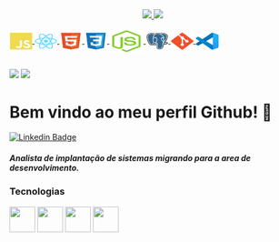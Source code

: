 <div align="center">
  <a href="https://github.com/LABDevelop">
  <img height="150em" src="https://github-readme-stats.vercel.app/api?username=
LABDevelop&hide=stars,contribs&show_icons=true&theme=dark&include_all_commits=true&count_private=true"/>
  <img height="150em" src="https://github-readme-stats.vercel.app/api/top-langs/?username=
LABDevelop&layout=compact&langs_count=6&theme=dark&hide=Objective-C,Shell,EJS"/>
</div>
<div style="display: inline_block"><br>
  <img align="center" alt="Guilherme JS" height="30" width="40" src="https://raw.githubusercontent.com/devicons/devicon/master/icons/javascript/javascript-plain.svg">
  <img align="center" alt="Guilherme React" height="30" width="40" src="https://raw.githubusercontent.com/devicons/devicon/master/icons/react/react-original.svg">
  <img align="center" alt="Guilherme HTML" height="30" width="40" src="https://raw.githubusercontent.com/devicons/devicon/master/icons/html5/html5-original.svg">
  <img align="center" alt="Guilherme CSS" height="30" width="40" src="https://raw.githubusercontent.com/devicons/devicon/master/icons/css3/css3-original.svg">
  <img align="center" alt="Guilherme NodeJS" height="40" width="60" src="https://raw.githubusercontent.com/devicons/devicon/master/icons/nodejs/nodejs-original.svg">
  
  <img align="center" alt="Guilherme Postgresql" height="30" width="40" src="https://raw.githubusercontent.com/devicons/devicon/master/icons/postgresql/postgresql-original.svg">
  
  <img align="center" alt="Guilherme Git" height="30" width="40" src="https://raw.githubusercontent.com/devicons/devicon/master/icons/git/git-original.svg">
  <img align="center" alt="Guilherme VSCode" height="30" width="40" src="https://raw.githubusercontent.com/devicons/devicon/master/icons/vscode/vscode-original.svg">
</div>
  
  ##
 
<div>
  <a href = "mailto:gui.watanab@gmail.com"><img src="https://img.shields.io/badge/-Gmail-%23333?style=for-the-badge&logo=gmail&logoColor=white" target="_blank"></a>
  <a href="https://www.linkedin.com/in/guilherme-watanabe-batista" target="_blank"><img src="https://img.shields.io/badge/-LinkedIn-%230077B5?style=for-the-badge&logo=linkedin&logoColor=white" target="_blank"></a> 
 </div>



# Bem vindo ao meu perfil Github! :wave:



[![Linkedin Badge](https://img.shields.io/badge/-LinkedIn-blue?style=flat-square&logo=Linkedin&logoColor=white&link=https://www.linkedin.com/in/guilherme-watanabe-batista/)](https://www.linkedin.com/in/guilherme-watanabe-batista/)


##### Analista de implantação de sistemas migrando para a area de desenvolvimento. 


### Tecnologias

<img src="https://cdn.jsdelivr.net/gh/devicons/devicon/icons/html5/html5-original-wordmark.svg" width="45" height="45"/>   <img src="https://cdn.jsdelivr.net/gh/devicons/devicon/icons/css3/css3-original-wordmark.svg" width="45" height="45" />   <img src="https://cdn.jsdelivr.net/gh/devicons/devicon/icons/javascript/javascript-original.svg" width="45" height="45" />   <img src="https://cdn.jsdelivr.net/gh/devicons/devicon/icons/nodejs/nodejs-original-wordmark.svg" width="45" height="45" />
          
          
          
          
